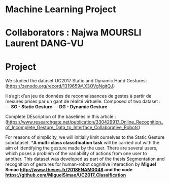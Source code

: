# Machine Learning Project

# Collaborators : Najwa MOURSLI Laurent DANG-VU

# Project

We studied the dataset UC2017 Static and Dynamic Hand Gestures: (https://zenodo.org/record/1319659#.X3OVgNgitQJ)

Il s’agit d’un jeu de données de reconnaissances de gestes à partir de mesures prises
par un gant de réalité virtuelle.
Composed of two dataset :
— **SG - Static Gesture**
— **DG - Dynamic Gesture** 

Complete DEscription of the baselines in this article :(https://www.researchgate.net/publication/330429917_Online_Recognition_of_Incomplete_Gesture_Data_to_Interface_Collaborative_Robots)


For reasons of simplicity, we will initially limit ourselves to the Static Gesture subdataset. 
***A multi-class classification task** will be carried out with the aim of identifying the gesture made by the user.
There are several users, which poses a problem of the variability of actions from one user to another.
This dataset was developed as part of the thesis Segmentation and recognition of gestures for
human-robot cognitive interaction by **Miguel Simao http://www.theses.fr/2018ENAM0048 and the code
https://github.com/MiguelSimao/UC2017_Classification**
